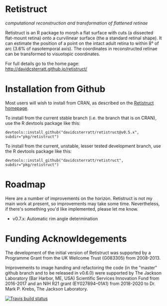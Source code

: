 Retistruct
==========

_computational reconstruction and transformation of flattened retinae_

Retistruct is an R package to morph a flat surface with cuts (a
dissected flat-mount retina) onto a curvilinear surface (the a
standard retinal shape). It can estimate the position of a point on
the intact adult retina to within 8° of arc (3.6% of nasotemporal
axis). The coordinates in reconstructed retinae can be transformed to
visuotopic coordinates.

For full details go to the home page: http://davidcsterratt.github.io/retistruct/

Installation from Github
========================

Most users will wish to install from CRAN, as described on the [Retistruct homepage](http://davidcsterratt.github.io/retistruct/).

To install from the current stable branch (i.e. the branch that is on CRAN), use the R devtools package like this:
```
devtools::install_github("davidcsterratt/retistruct@v0.5.x", subdir="pkg/retistruct")
```
To install from the current, unstable, lesser tested development branch, use the R devtools package like this:
```
devtools::install_github("davidcsterratt/retistruct", subdir="pkg/retistruct")
```

Roadmap
=======

Here are a number of improvements on the horizon. Retistruct is not my main work at present, so improvements may take some time. Nevertheless, if there's something you'd like implemented, please let me know.

* v0.7.x: Automatic rim angle determination

Funding Acknowldegements
========================

The development of the initial version of Retistruct was supported by
a Programme Grant from the UK Wellcome Trust (G083305) from 2008-2013.

Improvements to image handing and refactoring the code (in the
"master" github branch and to be released in v0.6.0) were supported by
The Jackson Laboratory (Bar Harbor, ME, USA) Scientific Services
Innovation Fund from 2016-2017 and an NIH R21 grant (EY027894–01A1)
from 2018-2020 to Dr. Mark P. Krebs, The Jackson Laboratory.

<!-- badges: start -->
[![Travis build status](https://travis-ci.org/davidcsterratt/retistruct.svg?branch=master)](https://travis-ci.org/davidcsterratt/retistruct)
<!-- badges: end -->

